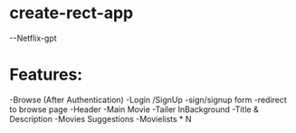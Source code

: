 # create-rect-app

--Netflix-gpt

# Features:

-Browse (After Authentication)
-Login /SignUp
-sign/signup form
-redirect to browse page
-Header
-Main Movie
-Tailer InBackground
-Title & Description
-Movies Suggestions
-Movielists \* N
